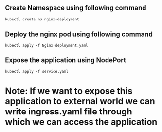 ## Create Namespace using following command

```
kubectl create ns nginx-deployment
```
## Deploy the nginx pod using following command

```
kubectl apply -f Nginx-deployment.yaml
```

## Expose the application using NodePort

```
kubectl apply -f service.yaml
```
# Note: If we want to expose this application to external world we can write ingress.yaml file through which we can access the application
